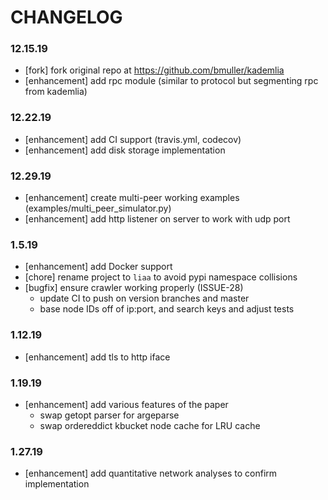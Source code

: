 # CHANGELOG

### 12.15.19
- [fork] fork original repo at https://github.com/bmuller/kademlia
- [enhancement] add rpc module (similar to protocol but segmenting rpc from kademlia)
### 12.22.19
- [enhancement] add CI support (travis.yml, codecov)
- [enhancement] add disk storage implementation
### 12.29.19
- [enhancement] create multi-peer working examples (examples/multi_peer_simulator.py)
- [enhancement] add http listener on server to work with udp port
### 1.5.19
   - [enhancement] add Docker support
   - [chore] rename project to `liaa` to avoid pypi namespace collisions
   - [bugfix] ensure crawler working properly (ISSUE-28)
      - update CI to push on version branches and master
      - base node IDs off of ip:port, and search keys and adjust tests
### 1.12.19
   - [enhancement] add tls to http iface
### 1.19.19
   - [enhancement] add various features of the paper
      - swap getopt parser for argeparse
      - swap ordereddict kbucket node cache for LRU cache
### 1.27.19
- [enhancement] add quantitative network analyses to confirm implementation